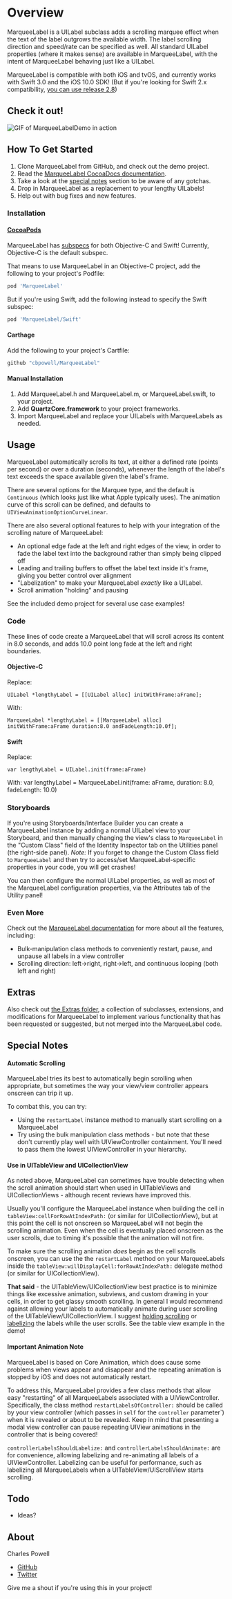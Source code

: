 Overview
============

MarqueeLabel is a UILabel subclass adds a scrolling marquee effect when the text of the label outgrows the available width. The label scrolling direction and speed/rate can be specified as well. All standard UILabel properties (where it makes sense) are available in MarqueeLabel, with the intent of MarqueeLabel behaving just like a UILabel.

MarqueeLabel is compatible with both iOS and tvOS, and currently works with Swift 3.0 and the iOS 10.0 SDK! (But if you're looking for Swift 2.x compatibility, [you can use release 2.8](https://github.com/cbpowell/MarqueeLabel/releases/tag/2.8.0))

## Check it out!
![GIF of MarqueeLabelDemo in action](https://raw.githubusercontent.com/cbpowell/MarqueeLabel/master/MarqueeLabelDemo.gif)

## How To Get Started

1. Clone MarqueeLabel from GitHub, and check out the demo project.
2. Read the [MarqueeLabel CocoaDocs documentation](http://cocoadocs.org/docsets/MarqueeLabel/).
3. Take a look at the [special notes](https://github.com/cbpowell/MarqueeLabel/blob/master/README.mdown#special-notes) section to be aware of any gotchas.
4. Drop in MarqueeLabel as a replacement to your lengthy UILabels!
5. Help out with bug fixes and new features.

### Installation
#### [CocoaPods](http://cocoapods.org)

MarqueeLabel has [subspecs](https://guides.cocoapods.org/syntax/podspec.html#subspec) for both Objective-C and Swift! Currently, Objective-C is the default subspec.

That means to use MarqueeLabel in an Objective-C project, add the following to your project's Podfile:
```ruby
pod 'MarqueeLabel'
```
But if you're using Swift, add the following instead to specify the Swift subspec:
```ruby
pod 'MarqueeLabel/Swift'
```

#### Carthage

Add the following to your project's Cartfile:
```ruby
github "cbpowell/MarqueeLabel"
```

#### Manual Installation

1. Add MarqueeLabel.h and MarqueeLabel.m, or MarqueeLabel.swift, to your project.
2. Add **QuartzCore.framework** to your project frameworks.
3. Import MarqueeLabel and replace your UILabels with MarqueeLabels as needed.

## Usage

MarqueeLabel automatically scrolls its text, at either a defined rate (points per second) or over a duration (seconds), whenever the length of the label's text exceeds the space available given the label's frame.

There are several options for the Marquee type, and the default is `Continuous` (which looks just like what Apple typically uses). The animation curve of this scroll can be defined, and defaults to `UIViewAnimationOptionCurveLinear`.

There are also several optional features to help with your integration of the scrolling nature of MarqueeLabel:
- An optional edge fade at the left and right edges of the view, in order to fade the label text into the background rather than simply being clipped off
- Leading and trailing buffers to offset the label text inside it's frame, giving you better control over alignment
- "Labelization" to make your MarqueeLabel _exactly_ like a UILabel.
- Scroll animation "holding" and pausing

See the included demo project for several use case examples!


### Code
These lines of code create a MarqueeLabel that will scroll across its content in 8.0 seconds, and adds 10.0 point long fade at the left and right boundaries.

#### Objective-C
Replace:

	UILabel *lengthyLabel = [[UILabel alloc] initWithFrame:aFrame];

With:

	MarqueeLabel *lengthyLabel = [[MarqueeLabel alloc] initWithFrame:aFrame duration:8.0 andFadeLength:10.0f];

#### Swift
Replace:

	var lengthyLabel = UILabel.init(frame:aFrame)

With:
	var lengthyLabel = MarqueeLabel.init(frame: aFrame, duration: 8.0, fadeLength: 10.0)

### Storyboards
If you're using Storyboards/Interface Builder you can create a MarqueeLabel instance by adding a normal UILabel view to your Storyboard, and then manually changing the view's class to `MarqueeLabel` in the "Custom Class" field of the Identity Inspector tab on the Utilities panel (the right-side panel).
_Note:_ If you forget to change the Custom Class field to `MarqueeLabel` and then try to access/set MarqueeLabel-specific properties in your code, you will get crashes!

You can then configure the normal UILabel properties, as well as most of the MarqueeLabel configuration properties, via the Attributes tab of the Utility panel!

### Even More

Check out the [MarqueeLabel documentation](http://cocoadocs.org/docsets/MarqueeLabel/) for more about all the features, including:
- Bulk-manipulation class methods to conveniently restart, pause, and unpause all labels in a view controller
- Scrolling direction: left->right, right->left, and continuous looping (both left and right)

## Extras

Also check out [the Extras folder](/Extras), a collection of subclasses, extensions, and modifications for MarqueeLabel to implement various functionality that has been requested or suggested, but not merged into the MarqueeLabel code. 


## Special Notes<a id="specialnotes"></a>

#### Automatic Scrolling

MarqueeLabel tries its best to automatically begin scrolling when appropriate, but sometimes the way your view/view controller appears onscreen can trip it up.

To combat this, you can try:
- Using the `restartLabel` instance method to manually start scrolling on a MarqueeLabel
- Try using the bulk manipulation class methods - but note that these don't currently play well with UIViewController containment. You'll need to pass them the lowest UIViewController in your hierarchy.

#### Use in UITableView and UICollectionView

As noted above, MarqueeLabel can sometimes have trouble detecting when the scroll animation should start when used in UITableViews and UICollectionViews - although recent reviews have improved this.

Usually you'll configure the MarqueeLabel instance when building the cell in `tableView:cellForRowAtIndexPath:` (or similar for UICollectionView), but at this point the cell is not onscreen so MarqueeLabel will not begin the scrolling animation. Even when the cell is eventually placed onscreen as the user scrolls, due to timing it's possible that the animation will not fire.

To make sure the scrolling animation _does_ begin as the cell scrolls onscreen, you can use the the `restartLabel` method on your MarqueeLabels inside the `tableView:willDisplayCell:forRowAtIndexPath:` delegate method (or similar for UICollectionView).

**That said** - the UITableView/UICollectionView best practice is to minimize things like excessive animation, subviews, and custom drawing in your cells, in order to get glassy smooth scrolling. In general I would recommend against allowing your labels to automatically animate during user scrolling of the UITableView/UICollectionView. I suggest [holding scrolling](http://cocoadocs.org/docsets/MarqueeLabel/2.0.7/Classes/MarqueeLabel.html#//api/name/holdScrolling) or [labelizing](http://cocoadocs.org/docsets/MarqueeLabel/2.0.7/Classes/MarqueeLabel.html#//api/name/labelize) the labels while the user scrolls. See the table view example in the demo!


#### Important Animation Note<a id="importantanimationnote"></a>
MarqueeLabel is based on Core Animation, which does cause some problems when views appear and disappear and the repeating animation is stopped by iOS and does not automatically restart.

To address this, MarqueeLabel provides a few class methods that allow easy "restarting" of all MarqueeLabels associated with a UIViewController. Specifically, the class method `restartLabelsOfController:` should be called by your view controller (which passes in `self` for the `controller` parameter`) when it is revealed or about to be revealed. Keep in mind that presenting a modal view controller can pause repeating UIView animations in the controller that is being covered! 

`controllerLabelsShouldLabelize:` and `controllerLabelsShouldAnimate:` are for convenience, allowing labelizing and re-animating all labels of a UIViewController. Labelizing can be useful for performance, such as labelizing all MarqueeLabels when a UITableView/UIScrollView starts scrolling.

## Todo
- Ideas?

## About

Charles Powell
- [GitHub](http://github.com/cbpowell)
- [Twitter](http://twitter.com/seventhcolumn)

Give me a shout if you're using this in your project!
